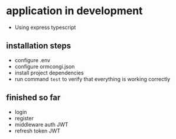 # application in development

 - Using express typescript

## installation steps
  - configure .env
  - configure ormcongi.json
  - install project dependencies
  - run command `test` to verify that everything is working correctly

## finished so far
 - login
 - register
 - middleware auth JWT
 - refresh token JWT
